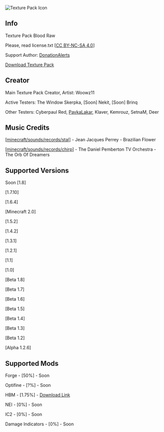 ![Texture Pack Icon](../main/woowz/logo.png)

## Info

Texture Pack Blood Raw

Please, read license.txt [[CC BY-NC-SA 4.0](https://creativecommons.org/licenses/by-nc-sa/4.0/)]

Support Author: [DonationAlerts](https://www.donationalerts.com/r/woowz11original)

[Download Texture Pack](https://github.com/Woowz11/BloodRaw-Minecraft/releases)

## Creator

Main Texture Pack Creator, Artist: Woowz11

Active Testers: The Window Skerpka, [Soon] Nekit, [Soon] Brinq

Other Testers: Cyberpaul Red, [PavkaLakar](https://github.com/PavkaLakar), Klaver, Kemrouz, SetnaM, Deer

## Music Credits

[[minecraft/sounds/records/stal](https://github.com/Woowz11/BloodRaw-Minecraft/blob/main/assets/minecraft/sounds/records/stal.ogg)] - Jean Jacques Perrey - Brazilian Flower

[[minecraft/sounds/records/chirp](https://github.com/Woowz11/BloodRaw-Minecraft/blob/main/assets/minecraft/sounds/records/chirp.ogg)] - The Daniel Pemberton TV Orchestra - The Orb Of Dreamers

## Supported Versions

Soon [1.8]

[1.7.10]

[1.6.4]

[Minecraft 2.0]

[1.5.2]

[1.4.2]

[1.3.1]

[1.2.1]

[1.1]

[1.0]

[Beta 1.8]

[Beta 1.7]

[Beta 1.6]

[Beta 1.5]

[Beta 1.4]

[Beta 1.3]

[Beta 1.2]

[Alpha 1.2.6]

## Supported Mods

Forge - [50%] - Soon

Optifine - [?%] - Soon

HBM - [1.75%] - [Download Link](https://www.curseforge.com/minecraft/mc-mods/hbms-nuclear-tech-mod)

NEI - [0%] - Soon

IC2 - [0%] - Soon

Damage Indicators - [0%] - Soon